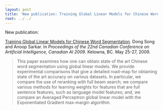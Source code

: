 ```yaml
---
layout: post
title: 'New publication: Training Global Linear Models for Chinese Word Segmentation'
root: ../../
---
```


New publication:

[Training Global Linear Models for Chinese Word Segmentation](http://www.cs.sfu.ca/~anoop/papers/pdf/cnwseg-ai2009.pdf). Dong Song and Anoop Sarkar. In _Proceedings of the 22nd Canadian Conference on Artificial Intelligence, Canadian AI 2009_. Kelowna, BC. May 25-27, 2009.

> This paper examines how one can obtain state of the art Chinese word segmentation using global linear models. We provide experimental comparisons that give a detailed road-map for obtaining state of the art accuracy on various datasets. In particular, we compare the use of reranking with full beam search; we compare various methods for learning weights for features that are full sentence features, such as language model features; and, we compare an Averaged Perceptron global linear model with the Exponentiated Gradient max-margin algorithm.
